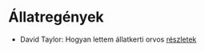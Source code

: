 # Állatregények

- David Taylor: Hogyan lettem állatkerti orvos [részletek](../_details/David%20Taylor.md#id_473)